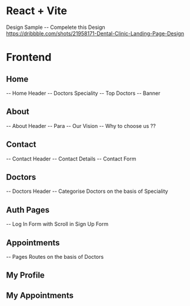 # React + Vite

Design Sample -- Compelete this Design https://dribbble.com/shots/21958171-Dental-Clinic-Landing-Page-Design

# Frontend
 ## Home
 -- Home Header
 -- Doctors Speciality
 -- Top Doctors
 -- Banner

 ## About
 -- About Header
 -- Para
 -- Our Vision
 -- Why to choose us ??

 ## Contact
 -- Contact Header
 -- Contact Details
 -- Contact Form

 ## Doctors
  -- Doctors Header
  -- Categorise Doctors on the basis of Speciality

 ## Auth Pages
  -- Log In Form with Scroll in Sign Up Form

 ## Appointments
  -- Pages Routes on the basis of Doctors


 ## My Profile

 ## My Appointments
